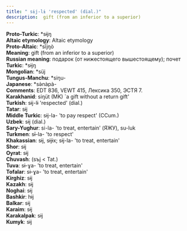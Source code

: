 ```yaml
---
title: " sɨj-lɨ 'respected' (dial.)"
description:  gift (from an inferior to a superior)
---
```


<strong>Proto-Turkic</strong>:  *sɨjŋ<br>
<strong>Altaic etymology</strong>:  Altaic etymology<br>
<strong> Proto-Altaic</strong>:  *sĭ̀jŋò<br>
<strong>Meaning</strong>:  gift (from an inferior to a superior)<br>
<strong>Russian meaning</strong>:  подарок (от нижестоящего вышестоящему); почет<br>
<strong>Turkic</strong>:  *sɨjŋ<br>
<strong>Mongolian</strong>:  *süj<br>
<strong>Tungus-Manchu</strong>:  *siŋu-<br>
<strong>Japanese</strong>:  *sǝ̀nàpà-<br>
<strong>Comments</strong>:  EDT 836, VEWT 415, Лексика 350, ЭСТЯ 7.<br>
<strong>Karakhanid</strong>:  siŋüt (MK) `a gift without a return gift'<br>
<strong>Turkish</strong>:  sɨj-lɨ 'respected' (dial.)<br>
<strong>Tatar</strong>:  sɨj<br>
<strong>Middle Turkic</strong>:  sɨj-la- 'to pay respect' (CCum.)<br>
<strong>Uzbek</strong>:  sɨj (dial.)<br>
<strong>Sary-Yughur</strong>:  si-la- 'to treat, entertain' (ЯЖУ), su-luk<br>
<strong>Turkmen</strong>:  sɨ̄-la- 'to respect'<br>
<strong>Khakassian</strong>:  sɨj, sɨjɨx; sɨj-la- 'to treat, entertain'<br>
<strong>Shor</strong>:  sɨj<br>
<strong>Oyrat</strong>:  sɨj<br>
<strong>Chuvash</strong>:  (sъj < Tat.)<br>
<strong>Tuva</strong>:  sɨ-ɣa- 'to treat, entertain'<br>
<strong>Tofalar</strong>:  sɨ-ɣa- 'to treat, entertain'<br>
<strong>Kirghiz</strong>:  sɨj<br>
<strong>Kazakh</strong>:  sɨj<br>
<strong>Noghai</strong>:  sɨj<br>
<strong>Bashkir</strong>:  hɨj<br>
<strong>Balkar</strong>:  sɨj<br>
<strong>Karaim</strong>:  sɨj<br>
<strong>Karakalpak</strong>:  sɨj<br>
<strong>Kumyk</strong>:  sɨj<br>


